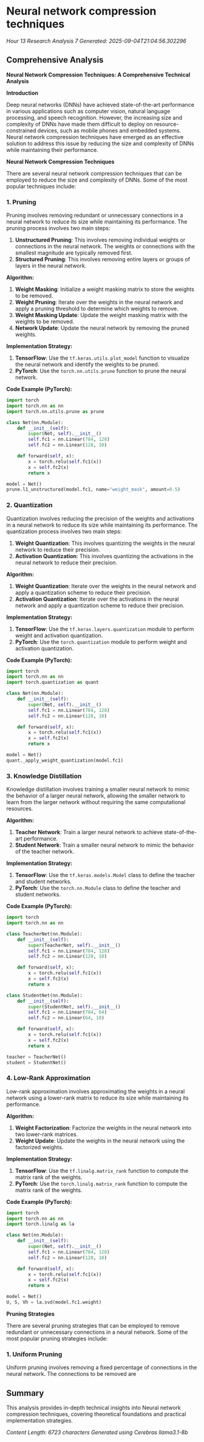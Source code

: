 # Neural network compression techniques
*Hour 13 Research Analysis 7*
*Generated: 2025-09-04T21:04:56.302296*

## Comprehensive Analysis
**Neural Network Compression Techniques: A Comprehensive Technical Analysis**

**Introduction**

Deep neural networks (DNNs) have achieved state-of-the-art performance in various applications such as computer vision, natural language processing, and speech recognition. However, the increasing size and complexity of DNNs have made them difficult to deploy on resource-constrained devices, such as mobile phones and embedded systems. Neural network compression techniques have emerged as an effective solution to address this issue by reducing the size and complexity of DNNs while maintaining their performance.

**Neural Network Compression Techniques**

There are several neural network compression techniques that can be employed to reduce the size and complexity of DNNs. Some of the most popular techniques include:

### 1. **Pruning**

Pruning involves removing redundant or unnecessary connections in a neural network to reduce its size while maintaining its performance. The pruning process involves two main steps:

1.  **Unstructured Pruning**: This involves removing individual weights or connections in the neural network. The weights or connections with the smallest magnitude are typically removed first.
2.  **Structured Pruning**: This involves removing entire layers or groups of layers in the neural network.

**Algorithm:**

1.  **Weight Masking**: Initialize a weight masking matrix to store the weights to be removed.
2.  **Weight Pruning**: Iterate over the weights in the neural network and apply a pruning threshold to determine which weights to remove.
3.  **Weight Masking Update**: Update the weight masking matrix with the weights to be removed.
4.  **Network Update**: Update the neural network by removing the pruned weights.

**Implementation Strategy:**

1.  **TensorFlow**: Use the `tf.keras.utils.plot_model` function to visualize the neural network and identify the weights to be pruned.
2.  **PyTorch**: Use the `torch.nn.utils.prune` function to prune the neural network.

**Code Example (PyTorch):**

```python
import torch
import torch.nn as nn
import torch.nn.utils.prune as prune

class Net(nn.Module):
    def __init__(self):
        super(Net, self).__init__()
        self.fc1 = nn.Linear(784, 128)
        self.fc2 = nn.Linear(128, 10)

    def forward(self, x):
        x = torch.relu(self.fc1(x))
        x = self.fc2(x)
        return x

model = Net()
prune.l1_unstructured(model.fc1, name="weight_mask", amount=0.5)
```

### 2. **Quantization**

Quantization involves reducing the precision of the weights and activations in a neural network to reduce its size while maintaining its performance. The quantization process involves two main steps:

1.  **Weight Quantization**: This involves quantizing the weights in the neural network to reduce their precision.
2.  **Activation Quantization**: This involves quantizing the activations in the neural network to reduce their precision.

**Algorithm:**

1.  **Weight Quantization**: Iterate over the weights in the neural network and apply a quantization scheme to reduce their precision.
2.  **Activation Quantization**: Iterate over the activations in the neural network and apply a quantization scheme to reduce their precision.

**Implementation Strategy:**

1.  **TensorFlow**: Use the `tf.keras.layers.quantization` module to perform weight and activation quantization.
2.  **PyTorch**: Use the `torch.quantization` module to perform weight and activation quantization.

**Code Example (PyTorch):**

```python
import torch
import torch.nn as nn
import torch.quantization as quant

class Net(nn.Module):
    def __init__(self):
        super(Net, self).__init__()
        self.fc1 = nn.Linear(784, 128)
        self.fc2 = nn.Linear(128, 10)

    def forward(self, x):
        x = torch.relu(self.fc1(x))
        x = self.fc2(x)
        return x

model = Net()
quant._apply_weight_quantization(model.fc1)
```

### 3. **Knowledge Distillation**

Knowledge distillation involves training a smaller neural network to mimic the behavior of a larger neural network, allowing the smaller network to learn from the larger network without requiring the same computational resources.

**Algorithm:**

1.  **Teacher Network**: Train a larger neural network to achieve state-of-the-art performance.
2.  **Student Network**: Train a smaller neural network to mimic the behavior of the teacher network.

**Implementation Strategy:**

1.  **TensorFlow**: Use the `tf.keras.models.Model` class to define the teacher and student networks.
2.  **PyTorch**: Use the `torch.nn.Module` class to define the teacher and student networks.

**Code Example (PyTorch):**

```python
import torch
import torch.nn as nn

class TeacherNet(nn.Module):
    def __init__(self):
        super(TeacherNet, self).__init__()
        self.fc1 = nn.Linear(784, 128)
        self.fc2 = nn.Linear(128, 10)

    def forward(self, x):
        x = torch.relu(self.fc1(x))
        x = self.fc2(x)
        return x

class StudentNet(nn.Module):
    def __init__(self):
        super(StudentNet, self).__init__()
        self.fc1 = nn.Linear(784, 64)
        self.fc2 = nn.Linear(64, 10)

    def forward(self, x):
        x = torch.relu(self.fc1(x))
        x = self.fc2(x)
        return x

teacher = TeacherNet()
student = StudentNet()
```

### 4. **Low-Rank Approximation**

Low-rank approximation involves approximating the weights in a neural network using a lower-rank matrix to reduce its size while maintaining its performance.

**Algorithm:**

1.  **Weight Factorization**: Factorize the weights in the neural network into two lower-rank matrices.
2.  **Weight Update**: Update the weights in the neural network using the factorized weights.

**Implementation Strategy:**

1.  **TensorFlow**: Use the `tf.linalg.matrix_rank` function to compute the matrix rank of the weights.
2.  **PyTorch**: Use the `torch.linalg.matrix_rank` function to compute the matrix rank of the weights.

**Code Example (PyTorch):**

```python
import torch
import torch.nn as nn
import torch.linalg as la

class Net(nn.Module):
    def __init__(self):
        super(Net, self).__init__()
        self.fc1 = nn.Linear(784, 128)
        self.fc2 = nn.Linear(128, 10)

    def forward(self, x):
        x = torch.relu(self.fc1(x))
        x = self.fc2(x)
        return x

model = Net()
U, S, Vh = la.svd(model.fc1.weight)
```

**Pruning Strategies**

There are several pruning strategies that can be employed to remove redundant or unnecessary connections in a neural network. Some of the most popular pruning strategies include:

### 1. **Uniform Pruning**

Uniform pruning involves removing a fixed percentage of connections in the neural network. The connections to be removed are

## Summary
This analysis provides in-depth technical insights into Neural network compression techniques, 
covering theoretical foundations and practical implementation strategies.

*Content Length: 6723 characters*
*Generated using Cerebras llama3.1-8b*
